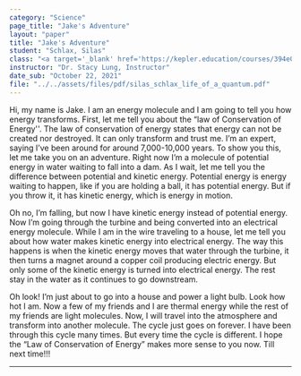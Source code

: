```yaml
---
category: "Science"
page_title: "Jake's Adventure"
layout: "paper"
title: "Jake's Adventure"
student: "Schlax, Silas"
class: "<a target='_blank' href='https://kepler.education/courses/394e0d19-a02e-43f8-a279-f2a95780108f'>Physical Science</a>, 11:00 am EST"
instructor: "Dr. Stacy Lung, Instructor"
date_sub: "October 22, 2021"
file: "../../assets/files/pdf/silas_schlax_life_of_a_quantum.pdf"
---
```


Hi, my name is Jake. I am an energy molecule and I am going to tell you how energy transforms. First, let me tell you about the “law of Conservation of Energy''. The law of conservation of energy states that energy can not be created nor destroyed. It can only transform and trust me. I’m an expert, saying I’ve been around for around 7,000-10,000 years. To show you this, let me take you on an adventure. Right now I’m a molecule of potential energy in water waiting to fall into a dam. As I wait, let me tell you the difference between potential and kinetic energy. Potential energy is energy waiting to happen, like if you are holding a ball, it has potential energy. But if you throw it, it has kinetic energy, which is energy in motion.

Oh no, I’m falling, but now I have kinetic energy instead of potential energy. Now I’m going through the turbine and being converted into an electrical energy molecule. While I am in the wire traveling to a house, let me tell you about how water makes kinetic energy into electrical energy. The way this happens is when the kinetic energy moves that water through the turbine, it then turns a magnet around a copper coil producing electric energy. But only some of the kinetic energy is turned into electrical energy. The rest stay in the water as it continues to go downstream. 

Oh look! I’m just about to go into a house and power a light bulb. Look how hot I am. Now a few of my friends and I are thermal energy while the rest of my friends are light molecules. Now, I will travel into the atmosphere and transform into another molecule. The cycle just goes on forever. I have been through this cycle many times. But every time the cycle is different. I hope the “Law of Conservation of Energy” makes more sense to you now. Till next time!!!


---
